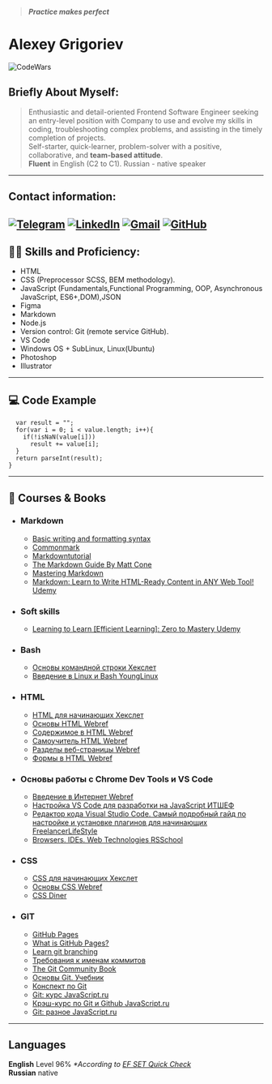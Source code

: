 
>***Practice makes perfect***


#  Alexey Grigoriev
![CodeWars](https://www.codewars.com/users/AxelC0de/badges/small?theme=light)

## Briefly About Myself:
>Enthusiastic and detail-oriented Frontend Software Engineer seeking an entry-level position with Company to use and evolve my skills in coding, troubleshooting complex problems, and assisting in the timely completion of projects.\
> Self-starter, quick-learner, problem-solver with a positive, collaborative, and **team-based attitude**.\
> **Fluent** in English (C2 to C1). Russian - native speaker

---

## Contact information:

[![Telegram](https://img.shields.io/badge/Telegram-2CA5E0?style=for-the-badge&logo=telegram&logoColor=white)](https://t.me/axelc0de)
[![LinkedIn](https://img.shields.io/badge/linkedin-%230077B5.svg?style=for-the-badge&logo=linkedin&logoColor=white)](https://www.linkedin.com/in/alexey-grigoriev-844742223?lipi=urn%3Ali%3Apage%3Ad_flagship3_profile_view_base_contact_details%3B33ulmHWsR2Kot1BbtE4B4A%3D%3D)
[![Gmail](https://img.shields.io/badge/Gmail-D14836?style=for-the-badge&logo=gmail&logoColor=white)](mailto:axelc0de.github@gmail.com)
[![GitHub](https://img.shields.io/badge/github-%23121011.svg?style=for-the-badge&logo=github&logoColor=white)](https://github.com/axelc0de)
---

## 🙇‍♂️ Skills and Proficiency:

* HTML
* CSS (Preprocessor SCSS, BEM methodology).
* JavaScript (Fundamentals,Functional Programming, OOP, Asynchronous JavaScript, ES6+,DOM),JSON
* Figma
* Markdown
* Node.js
* Version control: Git (remote service GitHub).
* VS Code
* Windows OS + SubLinux, Linux(Ubuntu)
* Photoshop
* Illustrator

---
## 💻 Code Example

```var FilterString = function(value) {
  var result = "";
  for(var i = 0; i < value.length; i++){
    if(!isNaN(value[i]))
      result += value[i];
  }
  return parseInt(result);
}
```
---
## 📖 Courses & Books
* ### Markdown
	* [Basic writing and formatting syntax](https://docs.github.com/en/github/writing-on-github/getting-started-with-writing-and-formatting-on-github/basic-writing-and-formatting-syntax)
	* [Commonmark](https://commonmark.org/help/tutorial/)
	* [Markdowntutorial](https://www.markdowntutorial.com/)
	* [The Markdown Guide By Matt Cone](https://www.markdownguide.org/book/)
	* [Mastering Markdown](https://masteringmarkdown.com/)
	* [Markdown: Learn to Write HTML-Ready Content in ANY Web Tool! Udemy](https://www.udemy.com/course/markdown-write-html-ready-content-in-ghost-other-web-tools/)


 * ### Soft skills
   * [Learning to Learn [Efficient Learning]: Zero to Mastery Udemy](https://www.udemy.com/course/learning-to-learn-efficient-learning-zero-to-mastery/)


* ### Bash
  * [Основы командной строки Хекслет](https://ru.hexlet.io/courses/cli-basics)
  * [Введение в Linux и Bash YoungLinux](https://younglinux.info/bash/linuxfolder)

* ### HTML
	*	[HTML для начинающих Хекслет](https://ru.code-basics.com/languages/html)
	* [Основы HTML Webref](https://webref.ru/course/html-basics)
	* [Содержимое в HTML Webref](https://webref.ru/course/html-content)
	* [Самоучитель HTML Webref](https://webref.ru/course/html-tutorial)
	* [Разделы веб-страницы Webref](https://webref.ru/course/section)
	* [Формы в HTML Webref](https://webref.ru/course/html5-form)

* ### Основы работы с Chrome Dev Tools и VS Code
	*	[Введение в Интернет Webref](https://webref.ru/course/introduction)
	*	[Настройка VS Code для разработки на JavaScript
ИТШЕФ](https://itchief.ru/javascript/vscode-setup)
	*	[Редактор кода Visual Studio Code. Самый подробный гайд по настройке и установке плагинов для начинающих FreelancerLifeStyle](https://habr.com/ru/post/490754/)
  * [Browsers. IDEs. Web Technologies RSSchool](https://www.youtube.com/watch?v=nd2VYxOsOwY)

* ### CSS
	*	[CSS для начинающих Хекслет](https://ru.code-basics.com/languages/css)
	*	[Основы CSS Webref](https://webref.ru/course/css-basics)
	*	[CSS Diner](https://flukeout.github.io/)

* ### GIT
	* [GitHub Pages](https://developer.mozilla.org/ru/docs/Learn/Common_questions/Using_Github_pages#%D0%B7%D0%B0%D0%B3%D1%80%D1%83%D0%B7%D0%BA%D0%B0_%D1%84%D0%B0%D0%B9%D0%BB%D0%BE%D0%B2_%D0%BD%D0%B0_github)
	* [What is GitHub Pages?](https://pages.github.com/)
	* [Learn git branching](https://learngitbranching.js.org/?demo=&locale=ru_RU)
	* [Требования к именам коммитов](https://docs.rs.school/#/git-convention?id=%d0%a2%d1%80%d0%b5%d0%b1%d0%be%d0%b2%d0%b0%d0%bd%d0%b8%d1%8f-%d0%ba-%d0%b8%d0%bc%d0%b5%d0%bd%d0%b0%d0%bc-%d0%ba%d0%be%d0%bc%d0%bc%d0%b8%d1%82%d0%be%d0%b2)
	* [The Git Community Book](https://uleming.github.io/gitbook/index.html)
	* [Основы Git. Учебник](https://git-scm.com/book/ru/v2/%D0%92%D0%B2%D0%B5%D0%B4%D0%B5%D0%BD%D0%B8%D0%B5-%D0%9E-%D1%81%D0%B8%D1%81%D1%82%D0%B5%D0%BC%D0%B5-%D0%BA%D0%BE%D0%BD%D1%82%D1%80%D0%BE%D0%BB%D1%8F-%D0%B2%D0%B5%D1%80%D1%81%D0%B8%D0%B9)
	* [Конспект по Git](https://www.evernote.com/shard/s368/client/snv?noteGuid=b1359883-2b9e-419a-b9de-dd959fc05f05&noteKey=97c0f19486d851b3&sn=https%3A%2F%2Fwww.evernote.com%2Fshard%2Fs368%2Fsh%2Fb1359883-2b9e-419a-b9de-dd959fc05f05%2F97c0f19486d851b3&title=Git)
	* [Git: курс JavaScript.ru](https://www.youtube.com/playlist?list=PLDyvV36pndZFHXjXuwA_NywNrVQO0aQqb)
	* [Крэш-курс по Git и Github JavaScript.ru](https://www.youtube.com/playlist?list=PLDyvV36pndZEgSRzWGuXFrTRUFuAAMciE)
	* [Git: разное JavaScript.ru](https://www.youtube.com/playlist?list=PLDyvV36pndZEB7kWWocU4QSn-G78LoaEE)


---
## Languages
**English** Level 96%
_*According to [EF SET Quick Check](https://www.efset.org/ru/quick-check/)_\
 **Russian** native
 